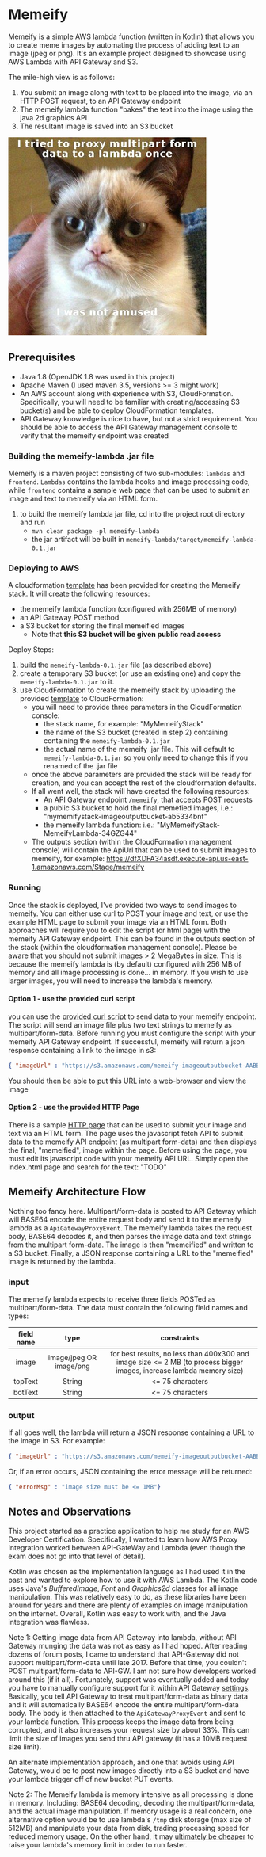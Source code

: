 Memeify
================================================================================================================
Memeify is a simple AWS lambda function (written in Kotlin) that allows you to create meme images by automating the 
process of adding text to an image (jpeg or png). It's an example project designed to showcase using AWS Lambda with
API Gateway and S3.

The mile-high view is as follows:
1. You submit an image along with text to be placed into the image, via an HTTP POST request, to an API Gateway endpoint
2. The memeify lambda function "bakes" the text into the image using the java 2d graphics API 
3. The resultant image is saved into an S3 bucket


![grumpy-cat](https://github.com/strohs/memeify/blob/master/memeified-grumpy-cat.jpg)


## Prerequisites
- Java 1.8 (OpenJDK 1.8 was used in this project)
- Apache Maven (I used maven 3.5, versions >= 3 might work)
- An AWS account along with experience with S3, CloudFormation. 
  Specifically, you will need to be familiar with creating/accessing S3 bucket(s) and be able to deploy CloudFormation 
  templates.
- API Gateway knowledge is nice to have, but not a strict requirement. You should be able to access the API Gateway
  management console to verify that the memeify endpoint was created



### Building the memeify-lambda .jar file
Memeify is a maven project consisting of two sub-modules: `lambdas` and `frontend`. `Lambdas` contains the lambda hooks 
and image processing code, while `frontend` contains a sample web page that can be used to submit an image and 
text to memeify via an HTML form.

1. to build the memeify lambda jar file, cd into the project root directory and run
    - `mvn clean package -pl memeify-lambda`
    - the jar artifact will be built in `memeify-lambda/target/memeify-lambda-0.1.jar`



### Deploying to AWS
A cloudformation [template](aws/template.yaml) has been provided for creating the Memeify stack. It will create the
following resources:
* the memeify lambda function (configured with 256MB of memory)
* an API Gateway POST method
* a S3 bucket for storing the final memeified images
    * Note that **this S3 bucket will be given public read access**

Deploy Steps:
1. build the `memeify-lambda-0.1.jar` file (as described above)
2. create a temporary S3 bucket (or use an existing one) and copy the `memeify-lambda-0.1.jar` to it. 
3. use CloudFormation to create the memeify stack by uploading the provided [template](aws/template.yaml) to CloudFormation:
    - you will need to provide three parameters in the CloudFormation console:
        - the stack name, for example: "MyMemeifyStack"
        - the name of the S3 bucket (created in step 2) containing containing the `memeify-lambda-0.1.jar`
        - the actual name of the memeify .jar file. This will default to `memeify-lambda-0.1.jar` so you only need
          to change this if you renamed of the .jar file
    - once the above parameters are provided the stack will be ready for creation, and you can accept the rest of the
    cloudformation defaults.
    - If all went well, the stack will have created the following resources:
        - An API Gateway endpoint `/memeify`, that accepts POST requests
        - a public S3 bucket to hold the final memefied images, i.e.: "mymemifystack-imageoutputbucket-ab5334bnf" 
        - the memeify lambda function: i.e.: "MyMemeifyStack-MemeifyLambda-34GZG44"
    - The outputs section (within the CloudFormation management console) will contain the ApiUrl that can be used
      to submit images to memeify, for example: https://dfXDFA34asdf.execute-api.us-east-1.amazonaws.com/Stage/memeify
      

### Running
Once the stack is deployed, I've provided two ways to send images to memeify. You can either use curl to POST your
image and text, or use the example HTML page to submit your image via an HTML form.  Both approaches will require you
to edit the script (or html page) with the memeify API Gateway endpoint. This can be found in the outputs section of
the stack (within the cloudformation management console).
Please be aware that you should not submit images > 2 MegaBytes in size. This is because the memeify lambda is 
(by default) configured with 256 MB of memory and all image processing is done... in memory. If you wish to use larger 
images, you will need to increase the lambda's memory.


#### Option 1 - use the provided curl script
you can use the [provided curl script](aws/post-image.sh) to send data to your memeify endpoint. The script
will send an image file plus two text strings to memeify as multipart/form-data. Before running you must configure the 
script with your memeify API Gateway endpoint.
If successful, memeify will return a json response containing a link to the image in s3:

```json
{ "imageUrl" : "https://s3.amazonaws.com/memeify-imageoutputbucket-AABBCC/VHERDZTFLS-grumpy-cat.jpg"}
``` 

You should then be able to put this URL into a web-browser and view the image


#### Option 2 - use the provided HTTP Page
There is a sample [HTTP page](frontend/index.html) that can be used to submit your image and text via an HTML form. 
The page uses the javascript fetch API to submit data to the memeify API endpoint (as multipart form-data) and then
displays the final, "memeified", image within the page. Before using the page, you must edit its javascript code with
 your memeify API URL. Simply open the index.html page and search for the text: "TODO"


## Memeify Architecture Flow
Nothing too fancy here. Multipart/form-data is posted to API Gateway which will BASE64 encode the entire request 
body and send it to the memeify lambda as a `ApiGatewayProxyEvent`.  The memeify lambda takes the request body, 
BASE64 decodes it, and then parses the image data and text strings from the multipart form-data. The image is 
then "memeified" and written to a S3 bucket. Finally, a JSON response containing a URL to the "memeified" image 
is returned by the lambda.  
 
### input
The memeify lambda expects to receive three fields POSTed as multipart/form-data. The data must contain the following
field names and types:

| field name |           type          |    constraints   |
|:----------:|:-----------------------:|:----------------:|
| image      | image/jpeg OR image/png | for best results, no less than 400x300 and image size <= 2 MB (to process bigger images, increase lambda memory size) |
| topText    | String                  | <= 75 characters |
| botText    | String                  | <= 75 characters |


### output
If all goes well, the lambda will return a JSON response containing a URL to the image in
 S3. For example: 
```json
{ "imageUrl" : "https://s3.amazonaws.com/memeify-imageoutputbucket-AABBCC/VHERDZTFLS-grumpy-cat.jpg"}
```
Or, if an error occurs, JSON containing the error message will be returned:
```json
{ "errorMsg" : "image size must be <= 1MB"}
```



## Notes and Observations
This project started as a practice application to help me study for an AWS Developer Certification. Specifically,
I wanted to learn how AWS Proxy Integration worked between API-GateWay and Lambda (even though the exam does not go into 
that level of detail).

Kotlin was chosen as the implementation language as I had used it in the past and wanted to explore 
 how to use it with AWS Lambda. The Kotlin code uses Java's *BufferedImage*, *Font* and *Graphics2d* classes for all 
 image manipulation. This was relatively easy to do, as these libraries have been around for years and there are 
 plenty of examples on image manipulation on the internet. Overall, Kotlin was easy to work with, and the Java 
 integration was flawless.

Note 1: Getting image data from API Gateway into lambda, without API Gateway munging the data was not as easy as I
had hoped. After reading dozens of forum posts, I came to understand that API-Gateway did not support 
multipart/form-data until late 2017. Before that time, you couldn't POST multipart/form-data to API-GW. I am not
sure how developers worked around this (if it all).  Fortunately, support was eventually added and today you have to 
manually configure support for it within API Gateway 
[settings](https://docs.aws.amazon.com/apigateway/latest/developerguide/api-gateway-payload-encodings.html). Basically,
you tell API Gateway to treat multipart/form-data as binary data and it will automatically BASE64 encode the entire
multipart/form-data body. The body is then attached to the `ApiGatewayProxyEvent` and sent to your lambda function. 
This process keeps the image data from being corrupted, and it also increases your request size by about 33%. This can
limit the size of images you send thru API gateway (it has a 10MB request size limit). 

An alternate implementation approach, and one that avoids using API Gateway, would be to post new images directly 
into a S3 bucket and have your lambda trigger off of new bucket PUT events.

Note 2: The Memeify lambda is memory intensive as all processing is done in memory. Including: BASE64 decoding, 
decoding the multipart/form-data, and the actual image manipulation.
 If memory usage is a real concern, one alternative option would be to use lambda's `/tmp` disk storage 
(max size of 512MB) and manipulate your data from disk, trading processing speed for reduced memory usage. 
On the other hand, it may 
[ultimately be cheaper](https://medium.com/@jconning/aws-lambda-faster-is-cheaper-6bf32f58d741) to raise your lambda's
 memory limit in order to run faster.
